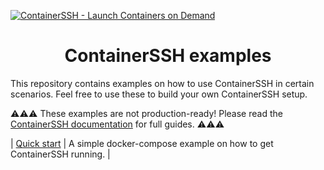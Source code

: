[![ContainerSSH - Launch Containers on Demand](https://containerssh.github.io/images/logo-for-embedding.svg)](https://containerssh.io/)

<!--suppress HtmlDeprecatedAttribute -->
<h1 align="center">ContainerSSH examples</h1>

This repository contains examples on how to use ContainerSSH in certain scenarios. Feel free to use these to build your own ContainerSSH setup.

⚠️⚠️⚠️ These examples are not production-ready! Please read the [ContainerSSH documentation](https://containerssh.io) for full guides. ⚠️⚠️⚠️

| [Quick start](/quick-start) | A simple docker-compose example on how to get ContainerSSH running. |